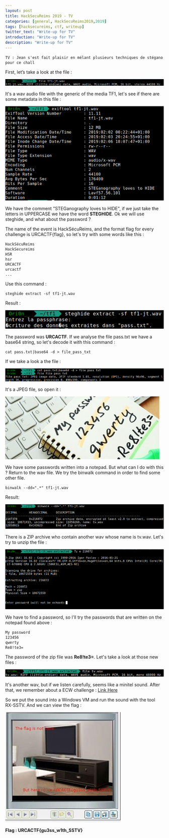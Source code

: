 ```yaml
---
layout: post
title: HackSecuReims 2019 - TV
categories: [general, HackSecuReims2019,2019]
tags: [hacksecureims, ctf, writeup]
twitter_text: "Write-up for TV"
introduction: "Write-up for TV"
description: "Write-up for TV"
---
```


```
TV : Jean s'est fait plaisir en mélant plusieurs techniques de stégano pour ce chall
```

First, let’s take a look at the file :

![](/assets/img/2019/hacksecureims/tv/1.png)

It's a wav audio file with the generic of the media TF1, let's see if there are some metadata in this file :

![](/assets/img/2019/hacksecureims/tv/2.png)

We have the comment "STEGanography loves to HIDE", if we just take the letters in UPPERCASE we have the word **STEGHIDE**. Ok we will use steghide, and what about the password ?

The name of the event is HackSécuReims, and the format flag for every challenge is URCACTF{flag}, so let's try with some words like this :

```
HackSécuReims
HackSecureims
HSR
hsr
URCACTF
urcactf
...
``` 

Use this command :

```
steghide extract -sf tf1-jt.wav
```
Result :

![](/assets/img/2019/hacksecureims/tv/3.png)

The password was **URCACTF**. If we analyse the file pass.txt we have a base64 string, so let's decode it with this command :

```
cat pass.txt|base64 -d > file_pass_txt
```
If we take a look a the file :

![](/assets/img/2019/hacksecureims/tv/4.png)

It's a JPEG file, so open it :

![](/assets/img/2019/hacksecureims/tv/file_pass_txt.jpg)

We have some passwords written into a notepad. But what can I do with this ? Return to the wav file. We try the binwalk command in order to find some other file.

```
binwalk --dd=".*" tf1-jt.wav
```
Result:

![](/assets/img/2019/hacksecureims/tv/6.png)

There is a ZIP archive who contain another wav whose name is tv.wav. Let's try to unzip the file :

![](/assets/img/2019/hacksecureims/tv/7.png)

We have to find a password, so I'll try the passwords that are written on the notepad found above :

```
My password
123456
qwerty
Re8!te3=
```

The password of the zip file was **Re8!te3=**. Let's take a look at those new files :

![](/assets/img/2019/hacksecureims/tv/8.png)

It's another wav, but if we listen carefully, seems like a minitel sound. After that, we remember about a ECW challenge : [Link Here](https://thetraaaxx.org/writeup-ecw2018-drone_wars-steps-1-3-et-les-deux-hints)

So we put the sound into a Windows VM and run the sound with the tool RX-SSTV. And we can view the flag :

![](/assets/img/2019/hacksecureims/tv/flag.jpg)

**Flag : URCACTF{gu3ss_w1th_SSTV}**
